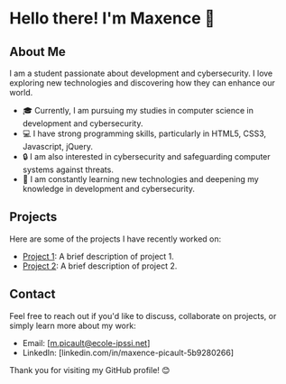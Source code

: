 # Hello there! I'm Maxence 👋

## About Me
I am a student passionate about development and cybersecurity. I love exploring new technologies and discovering how they can enhance our world.

- 🎓 Currently, I am pursuing my studies in computer science in development and cybersecurity.
- 💻 I have strong programming skills, particularly in HTML5, CSS3, Javascript, jQuery.
- 🔒 I am also interested in cybersecurity and safeguarding computer systems against threats.
- 🌱 I am constantly learning new technologies and deepening my knowledge in development and cybersecurity.

## Projects
Here are some of the projects I have recently worked on:

- [Project 1](link-to-project-1): A brief description of project 1.
- [Project 2](link-to-project-2): A brief description of project 2.

## Contact
Feel free to reach out if you'd like to discuss, collaborate on projects, or simply learn more about my work:

- Email: [m.picault@ecole-ipssi.net]
- LinkedIn: [linkedin.com/in/maxence-picault-5b9280266]

Thank you for visiting my GitHub profile! 😊

